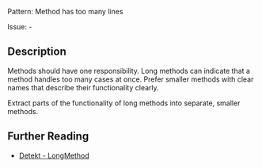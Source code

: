 Pattern: Method has too many lines

Issue: -

## Description

Methods should have one responsibility. Long methods can indicate that a method handles too many cases at once.
Prefer smaller methods with clear names that describe their functionality clearly.

Extract parts of the functionality of long methods into separate, smaller methods.

## Further Reading

* [Detekt - LongMethod](https://arturbosch.github.io/detekt/complexity.html#longmethod)